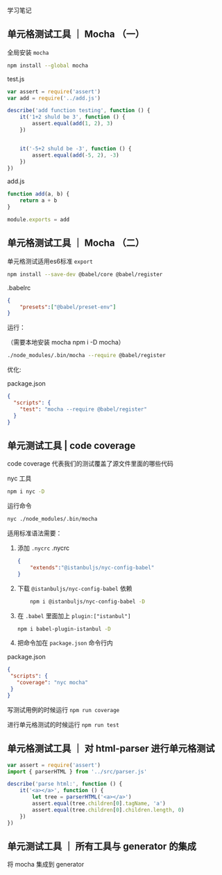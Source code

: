 学习笔记

## 单元格测试工具 ｜ Mocha （一）

全局安装 `mocha`

```bash
npm install --global mocha
```


test.js
```js
var assert = require('assert')
var add = require('../add.js')

describe('add function testing', function () {
    it('1+2 shuld be 3', function () {
        assert.equal(add(1, 2), 3)
    })


    it('-5+2 shuld be -3', function () {
        assert.equal(add(-5, 2), -3)
    })
})

```

add.js
```js
function add(a, b) {
    return a + b
}

module.exports = add
```


## 单元格测试工具 ｜ Mocha （二）

单元格测试适用es6标准 `export`

```bash
npm install --save-dev @babel/core @babel/register
```
.babelrc
```json
{
    "presets":["@babel/preset-env"]
}
```

运行：

（需要本地安装 mocha npm i -D mocha）

```bash
./node_modules/.bin/mocha --require @babel/register
```

优化:

package.json
```json
{
  "scripts": {
    "test": "mocha --require @babel/register"
  }
}
```

## 单元测试工具 | code coverage

code coverage 代表我们的测试覆盖了源文件里面的哪些代码

nyc 工具

```bash
npm i nyc -D
```

运行命令

```bash
nyc ./node_modules/.bin/mocha
```

适用标准语法需要：

1. 添加 `.nycrc`
    .nycrc
    ```json
    {
        "extends":"@istanbuljs/nyc-config-babel"
    }
    ```

1. 下载 `@istanbuljs/nyc-config-babel` 依赖

    ```bash
        npm i @istanbuljs/nyc-config-babel -D
    ```

1. 在 `.babel` 里面加上 `plugin:["istanbul"]`

    ```bash
    npm i babel-plugin-istanbul -D
    ```


1. 把命令加在 `package.json` 命令行内

package.json
 ```json
{
  "scripts": {
    "coverage": "nyc mocha"
  }
}
 ```


写测试用例的时候运行 `npm run coverage`


进行单元格测试的时候运行 `npm run test`

## 单元格测试工具 ｜ 对 html-parser 进行单元格测试

```js
var assert = require('assert')
import { parserHTML } from '../src/parser.js'

describe('parse html:', function () {
    it('<a></a>', function () {
        let tree = parserHTML('<a></a>')
        assert.equal(tree.children[0].tagName, 'a')
        assert.equal(tree.children[0].children.length, 0)
    })
})
```

## 单元测试工具 ｜ 所有工具与 generator 的集成

将 mocha 集成到 generator



